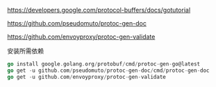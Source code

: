 
https://developers.google.com/protocol-buffers/docs/gotutorial

https://github.com/pseudomuto/protoc-gen-doc

https://github.com/envoyproxy/protoc-gen-validate

安装所需依赖

```` go
go install google.golang.org/protobuf/cmd/protoc-gen-go@latest
go get -u github.com/pseudomuto/protoc-gen-doc/cmd/protoc-gen-doc
go get -u github.com/envoyproxy/protoc-gen-validate